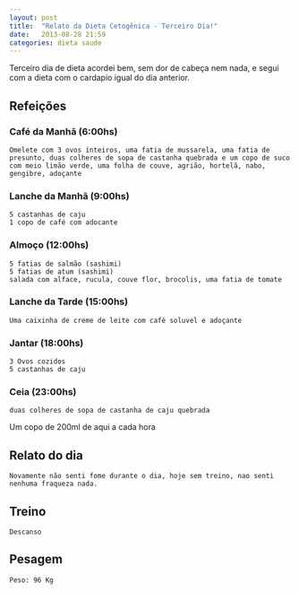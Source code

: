 ```yaml
---
layout: post
title:  "Relato da Dieta Cetogênica - Terceiro Dia!"
date:   2013-08-28 21:59
categories: dieta saude
---
```


Terceiro dia de dieta acordei bem, sem dor de cabeça nem nada, e segui com a dieta com o cardapio igual do dia anterior.

## Refeições

### Café da Manhã (6:00hs)

	Omelete com 3 ovos inteiros, uma fatia de mussarela, uma fatia de presunto, duas colheres de sopa de castanha quebrada e um copo de suco com meio limão verde, uma folha de couve, agrião, hortelã, nabo, gengibre, adoçante

### Lanche da Manhã (9:00hs)

	5 castanhas de caju 
	1 copo de café com adocante

### Almoço (12:00hs)

	5 fatias de salmão (sashimi)
	5 fatias de atum (sashimi)
	salada com alface, rucula, couve flor, brocolis, uma fatia de tomate

### Lanche da Tarde (15:00hs)
	
	Uma caixinha de creme de leite com café soluvel e adoçante

### Jantar (18:00hs)

	3 Ovos cozidos
	5 castanhas de caju

### Ceia (23:00hs)

	duas colheres de sopa de castanha de caju quebrada

Um copo de 200ml de aqui a cada hora

## Relato do dia

	Novamente não senti fome durante o dia, hoje sem treino, nao senti nenhuma fraqueza nada.

## Treino

	Descanso

## Pesagem

	Peso: 96 Kg
